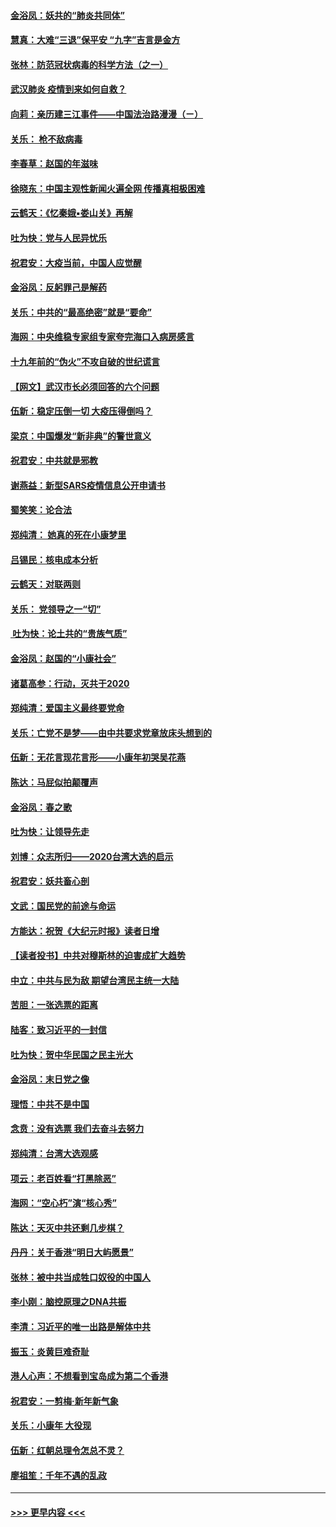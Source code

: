 #### [金浴凤：妖共的“肺炎共同体”](../pages/nsc993/n11829448.md?t=01301233) 
#### [慧真：大难“三退”保平安 “九字”吉言是金方](../pages/nsc993/n11829501.md?t=01301233) 
#### [张林：防范冠状病毒的科学方法（之一）](../pages/nsc993/n11828618.md?t=01301233) 
#### [武汉肺炎 疫情到来如何自救？](../pages/nsc993/n11827632.md?t=01301233) 
#### [向莉：亲历建三江事件——中国法治路漫漫（ㄧ）](../pages/nsc993/n11827190.md?t=01301233) 
#### [关乐： 枪不敌病毒](../pages/nsc993/n11826746.md?t=01301233) 
#### [李春草：赵国的年滋味](../pages/nsc993/n11826321.md?t=01301233) 
#### [徐晓东：中国主观性新闻火遍全网 传播真相极困难](../pages/nsc993/n11826508.md?t=01301233) 
#### [云鹤天：《忆秦娥▪娄山关》再解](../pages/nsc993/n11824682.md?t=01301233) 
#### [吐为快：党与人民异忧乐](../pages/nsc993/n11824660.md?t=01301233) 
#### [祝君安：大疫当前，中国人应觉醒](../pages/nsc993/n11821946.md?t=01301233) 
#### [金浴凤：反躬罪己是解药](../pages/nsc993/n11820280.md?t=01301233) 
#### [关乐：中共的“最高绝密”就是“要命”](../pages/nsc993/n11816946.md?t=01301233) 
#### [海网：中央维稳专家组专家夸完海口入病房感言](../pages/nsc993/n11815138.md?t=01301233) 
#### [十九年前的“伪火”不攻自破的世纪谎言](../pages/nsc993/n11813238.md?t=01301233) 
#### [【网文】武汉市长必须回答的六个问题](../pages/nsc993/n11813848.md?t=01301233) 
#### [伍新：稳定压倒一切 大疫压得倒吗？](../pages/nsc993/n11812634.md?t=01301233) 
#### [梁京：中国爆发“新非典”的警世意义](../pages/nsc993/n11812554.md?t=01301233) 
#### [祝君安：中共就是邪教](../pages/nsc993/n11812431.md?t=01301233) 
#### [谢燕益：新型SARS疫情信息公开申请书](../pages/nsc993/n11808840.md?t=01301233) 
#### [蜀笑笑：论合法](../pages/nsc993/n11808064.md?t=01301233) 
#### [郑纯清： 她真的死在小康梦里](../pages/nsc993/n11806623.md?t=01301233) 
#### [吕锡民：核电成本分析](../pages/nsc993/n11806284.md?t=01301233) 
#### [云鹤天：对联两则](../pages/nsc993/n11805957.md?t=01301233) 
#### [关乐： 党领导之一“切”](../pages/nsc993/n11804505.md?t=01301233) 
#### [ 吐为快：论土共的“贵族气质”](../pages/nsc993/n11804490.md?t=01301233) 
#### [金浴凤：赵国的“小康社会”](../pages/nsc993/n11804452.md?t=01301233) 
#### [诸葛高参：行动，灭共于2020](../pages/nsc993/n11804120.md?t=01301233) 
#### [郑纯清：爱国主义最终要党命](../pages/nsc993/n11802197.md?t=01301233) 
#### [关乐：亡党不是梦——由中共要求党章放床头想到的](../pages/nsc993/n11802156.md?t=01301233) 
#### [伍新：无花言现花言形——小康年初哭吴花燕](../pages/nsc993/n11800044.md?t=01301233) 
#### [陈达：马屁似拍颠覆声](../pages/nsc993/n11800010.md?t=01301233) 
#### [金浴凤：春之歌](../pages/nsc993/n11797687.md?t=01301233) 
#### [吐为快：让领导先走](../pages/nsc993/n11797512.md?t=01301233) 
#### [刘博：众志所归——2020台湾大选的启示](../pages/nsc993/n11796878.md?t=01301233) 
#### [祝君安：妖共畜心剖](../pages/nsc993/n11794273.md?t=01301233) 
#### [文武：国民党的前途与命运](../pages/nsc993/n11794198.md?t=01301233) 
#### [方能达：祝贺《大纪元时报》读者日增](../pages/nsc993/n11793807.md?t=01301233) 
#### [【读者投书】中共对穆斯林的迫害成扩大趋势](../pages/nsc993/n11791371.md?t=01301233) 
#### [中立：中共与民为敌 期望台湾民主统一大陆](../pages/nsc993/n11790392.md?t=01301233) 
#### [苦胆：一张选票的距离](../pages/nsc993/n11788914.md?t=01301233) 
#### [陆客：致习近平的一封信](../pages/nsc993/n11788867.md?t=01301233) 
#### [吐为快：贺中华民国之民主光大](../pages/nsc993/n11788618.md?t=01301233) 
#### [金浴凤：末日党之像](../pages/nsc993/n11787475.md?t=01301233) 
#### [理悟：中共不是中国](../pages/nsc993/n11787463.md?t=01301233) 
#### [念贲：没有选票  我们去奋斗去努力](../pages/nsc993/n11787398.md?t=01301233) 
#### [郑纯清：台湾大选观感](../pages/nsc993/n11786210.md?t=01301233) 
#### [项云：老百姓看“打黑除恶”](../pages/nsc993/n11785398.md?t=01301233) 
#### [海网：“空心朽”演“核心秀”](../pages/nsc993/n11783874.md?t=01301233) 
#### [陈达：天灭中共还剩几步棋？](../pages/nsc993/n11783719.md?t=01301233) 
#### [丹丹：关于香港“明日大屿愿景”](../pages/nsc993/n11783273.md?t=01301233) 
#### [张林：被中共当成牲口奴役的中国人](../pages/nsc993/n11782397.md?t=01301233) 
#### [李小刚：脑控原理之DNA共振](../pages/nsc993/n11780962.md?t=01301233) 
#### [李清：习近平的唯一出路是解体中共](../pages/nsc993/n11780866.md?t=01301233) 
#### [振玉：炎黄巨难奇耻](../pages/nsc993/n11779632.md?t=01301233) 
#### [港人心声：不想看到宝岛成为第二个香港](../pages/nsc993/n11778817.md?t=01301233) 
#### [祝君安：一剪梅‧新年新气象](../pages/nsc993/n11776340.md?t=01301233) 
#### [关乐：小康年 大役现](../pages/nsc993/n11774213.md?t=01301233) 
#### [伍新：红朝总理令怎总不灵？](../pages/nsc993/n11770813.md?t=01301233) 
#### [廖祖笙：千年不遇的乱政](../pages/nsc993/n11770373.md?t=01301233) 

----
#### [ >>> 更早内容 <<< ](../indexes/nsc993-earlier.md)
